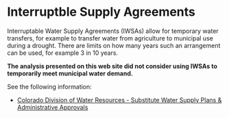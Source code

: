 # Interruptble Supply Agreements

Interruptable Water Supply Agreements (IWSAs) allow for temporary water transfers,
for example to transfer water from agriculture to municipal use during a drought.
There are limits on how many years such an arrangement can be used,
for example 3 in 10 years.

**The analysis presented on this web site did not consider using IWSAs to temporarily meet municipal water demand.**

See the following information:

* [Colorado Division of Water Resources - Substitute Water Supply Plans & Administrative Approvals](https://dwr.colorado.gov/services/water-administration/water-supply-plans-and-administrative-approvals)
